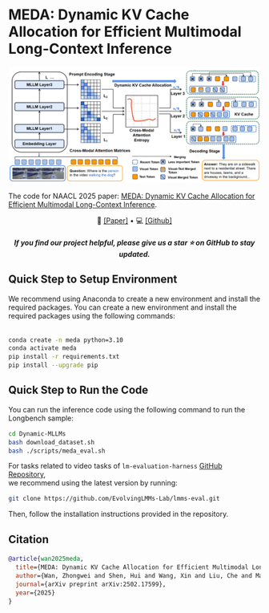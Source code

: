 
# MEDA: Dynamic KV Cache Allocation for Efficient Multimodal Long-Context Inference

<div align="center">
<img src="MEDA.png"> <br>
</div>


The code for NAACL 2025 paper: [MEDA: Dynamic KV Cache Allocation for Efficient Multimodal Long-Context Inference](https://openreview.net/forum?id=HzBfoUdjHt).
<p align="center">
  📃 <a href="https://arxiv.org/abs/2502.17599" target="_blank">[Paper]</a> • 💻 <a href="https://github.com/AIoT-MLSys-Lab/MEDA" target="_blank">[Github]</a> 
</p>
<h5 align="center"> If you find our project helpful, please give us a star ⭐ on GitHub to stay updated.</h5>


## Quick Step to Setup Environment
We recommend using Anaconda to create a new environment and install the required packages. You can create a new environment and install the required packages using the following commands:
```bash

conda create -n meda python=3.10
conda activate meda
pip install -r requirements.txt
pip install --upgrade pip  
```
## Quick Step to Run the Code
You can run the inference code using the following command to run the Longbench sample:
```bash
cd Dynamic-MLLMs
bash download_dataset.sh
bash ./scripts/meda_eval.sh
```
  
For tasks related to video tasks of `lm-evaluation-harness` [GitHub Repository](https://github.com/EvolvingLMMs-Lab/lmms-eval),  
we recommend using the latest version by running:  

```bash
git clone https://github.com/EvolvingLMMs-Lab/lmms-eval.git
```
Then, follow the installation instructions provided in the repository.

## Citation
```bibtex
@article{wan2025meda,
  title={MEDA: Dynamic KV Cache Allocation for Efficient Multimodal Long-Context Inference},
  author={Wan, Zhongwei and Shen, Hui and Wang, Xin and Liu, Che and Mai, Zheda and Zhang, Mi},
  journal={arXiv preprint arXiv:2502.17599},
  year={2025}
}
```
